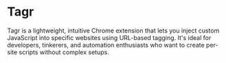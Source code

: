 # Tagr
Tagr is a lightweight, intuitive Chrome extension that lets you inject custom JavaScript into specific websites using URL-based tagging. It's ideal for developers, tinkerers, and automation enthusiasts who want to create per-site scripts without complex setups.
